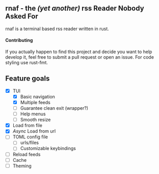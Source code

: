 ## rnaf - the *(yet another)* rss Reader Nobody Asked For

rnaf is a terminal based rss reader written in rust.

#### Contributing
If you actually happen to find this project and decide you want to help develop it, feel free to submit a pull request or open an issue.
For code styling use rust-fmt.

## Feature goals
- [x] TUI
  - [x] Basic navigation
  - [x] Multiple feeds
  - [ ] Guarantee clean exit (wrapper?)
  - [ ] Help menus
  - [ ] Smooth resize
- [x] Load from file
- [x] *Async* Load from url
- [ ] TOML config file
  - [ ] urls/files
  - [ ] Customizable keybindings
- [ ] Reload feeds
- [ ] Cache
- [ ] Theming
